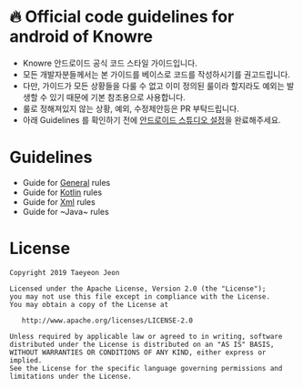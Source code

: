 # 🔥 Official code guidelines for android of Knowre

- Knowre 안드로이드 공식 코드 스타일 가이드입니다.
- 모든 개발자분들께서는 본 가이드를 베이스로 코드를 작성하시기를 권고드립니다.
- 다만, 가이드가 모든 상황들을 다룰 수 없고 이미 정의된 룰이라 할지라도 예외는 발생할 수 있기 때문에 기본 참조용으로 사용합니다.
- 룰로 정해져있지 않는 상황, 예외, 수정제안등은 PR 부탁드립니다.
- 아래 Guidelines 를 확인하기 전에 [안드로이드 스튜디오 설정](https://github.com/taenguree/android-code-style-guide/blob/master/Setting.md)을 완료해주세요.

# Guidelines

- Guide for [General](https://github.com/taenguree/android-code-style-guide/blob/master/General.md) rules
- Guide for [Kotlin](https://github.com/taenguree/android-code-style-guide/blob/master/Kotlin.md) rules
- Guide for [Xml](https://github.com/taenguree/android-code-style-guide/blob/master/Xml.md) rules
- Guide for ~Java~ rules

License
=======

    Copyright 2019 Taeyeon Jeon

    Licensed under the Apache License, Version 2.0 (the "License");
    you may not use this file except in compliance with the License.
    You may obtain a copy of the License at

       http://www.apache.org/licenses/LICENSE-2.0

    Unless required by applicable law or agreed to in writing, software
    distributed under the License is distributed on an "AS IS" BASIS,
    WITHOUT WARRANTIES OR CONDITIONS OF ANY KIND, either express or implied.
    See the License for the specific language governing permissions and
    limitations under the License.
